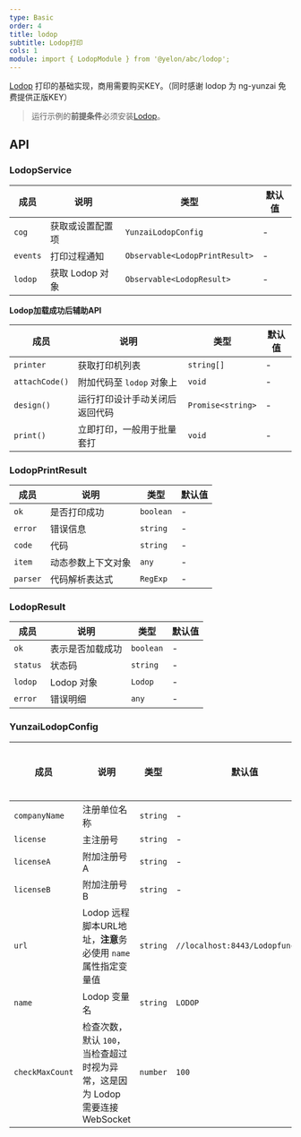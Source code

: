 ```yaml
---
type: Basic
order: 4
title: lodop
subtitle: Lodop打印
cols: 1
module: import { LodopModule } from '@yelon/abc/lodop';
---
```


[Lodop](http://c-lodop.com/) 打印的基础实现，商用需要购买KEY。（同时感谢 lodop 为 ng-yunzai 免费提供正版KEY）

> 运行示例的**前提条件**必须安装[Lodop](http://c-lodop.com/download.html)。

## API

### LodopService

| 成员 | 说明 | 类型 | 默认值 |
|----|----|----|-----|
| `cog` | 获取或设置配置项 | `YunzaiLodopConfig` | - |
| `events` | 打印过程通知 | `Observable<LodopPrintResult>` | - |
| `lodop` | 获取 Lodop 对象 | `Observable<LodopResult>` | - |

**Lodop加载成功后辅助API**

| 成员 | 说明 | 类型 | 默认值 |
|----|----|----|-----|
| `printer` | 获取打印机列表 | `string[]` | - |
| `attachCode()` | 附加代码至 `lodop` 对象上 | `void` | - |
| `design()` | 运行打印设计手动关闭后返回代码 | `Promise<string>` | - |
| `print()` | 立即打印，一般用于批量套打 | `void` | - |

### LodopPrintResult

| 成员 | 说明 | 类型 | 默认值 |
|----|----|----|-----|
| `ok` | 是否打印成功 | `boolean` | - |
| `error` | 错误信息 | `string` | - |
| `code` | 代码 | `string` | - |
| `item` | 动态参数上下文对象 | `any` | - |
| `parser` | 代码解析表达式 | `RegExp` | - |

### LodopResult

| 成员 | 说明 | 类型 | 默认值 |
|----|----|----|-----|
| `ok` | 表示是否加载成功 | `boolean` | - |
| `status` | 状态码 | `string` | - |
| `lodop` | Lodop 对象 | `Lodop` | - |
| `error` | 错误明细 | `any` | - |

### YunzaiLodopConfig

| 成员 | 说明 | 类型 | 默认值 | 全局配置 |
|----|----|----|-----|------|
| `companyName` | 注册单位名称 | `string` | - | ✅ |
| `license` | 主注册号 | `string` | - | ✅ |
| `licenseA` | 附加注册号A | `string` | - | ✅ |
| `licenseB` | 附加注册号B | `string` | - | ✅ |
| `url` | Lodop 远程脚本URL地址，**注意**务必使用 `name` 属性指定变量值 | `string` | `//localhost:8443/Lodopfuncs.js` | ✅ |
| `name` | Lodop 变量名 | `string` | `LODOP` | ✅ |
| `checkMaxCount` | 检查次数，默认 `100`，当检查超过时视为异常，这是因为 Lodop 需要连接 WebSocket | `number` | `100` | ✅ |
